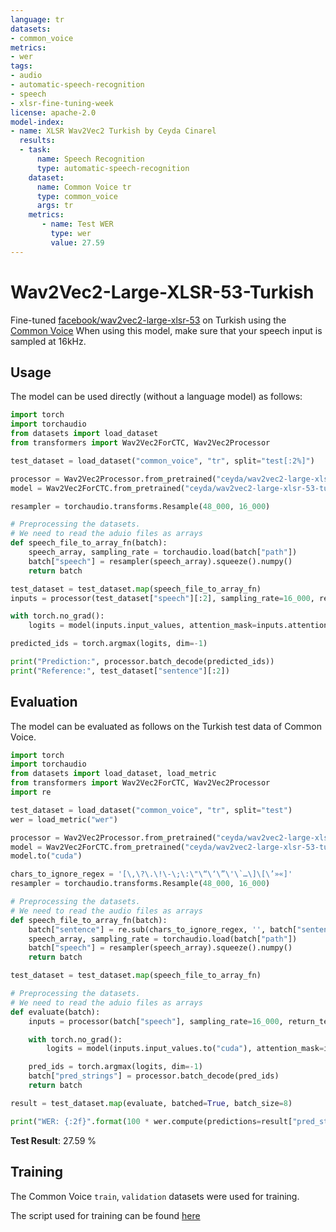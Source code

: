 ```yaml
---
language: tr
datasets:
- common_voice
metrics:
- wer
tags:
- audio
- automatic-speech-recognition
- speech
- xlsr-fine-tuning-week
license: apache-2.0
model-index:
- name: XLSR Wav2Vec2 Turkish by Ceyda Cinarel
  results:
  - task: 
      name: Speech Recognition
      type: automatic-speech-recognition
    dataset:
      name: Common Voice tr
      type: common_voice
      args: tr 
    metrics:
       - name: Test WER
         type: wer
         value: 27.59
---
```


# Wav2Vec2-Large-XLSR-53-Turkish

Fine-tuned [facebook/wav2vec2-large-xlsr-53](https://huggingface.co/facebook/wav2vec2-large-xlsr-53) on Turkish using the [Common Voice](https://huggingface.co/datasets/common_voice)
When using this model, make sure that your speech input is sampled at 16kHz.

## Usage

The model can be used directly (without a language model) as follows:

```python
import torch
import torchaudio
from datasets import load_dataset
from transformers import Wav2Vec2ForCTC, Wav2Vec2Processor

test_dataset = load_dataset("common_voice", "tr", split="test[:2%]") 

processor = Wav2Vec2Processor.from_pretrained("ceyda/wav2vec2-large-xlsr-53-turkish")
model = Wav2Vec2ForCTC.from_pretrained("ceyda/wav2vec2-large-xlsr-53-turkish")

resampler = torchaudio.transforms.Resample(48_000, 16_000)

# Preprocessing the datasets.
# We need to read the aduio files as arrays
def speech_file_to_array_fn(batch):
    speech_array, sampling_rate = torchaudio.load(batch["path"])
    batch["speech"] = resampler(speech_array).squeeze().numpy()
    return batch

test_dataset = test_dataset.map(speech_file_to_array_fn)
inputs = processor(test_dataset["speech"][:2], sampling_rate=16_000, return_tensors="pt", padding=True)

with torch.no_grad():
    logits = model(inputs.input_values, attention_mask=inputs.attention_mask).logits

predicted_ids = torch.argmax(logits, dim=-1)

print("Prediction:", processor.batch_decode(predicted_ids))
print("Reference:", test_dataset["sentence"][:2])
```


## Evaluation

The model can be evaluated as follows on the Turkish test data of Common Voice.

```python
import torch
import torchaudio
from datasets import load_dataset, load_metric
from transformers import Wav2Vec2ForCTC, Wav2Vec2Processor
import re

test_dataset = load_dataset("common_voice", "tr", split="test")
wer = load_metric("wer")

processor = Wav2Vec2Processor.from_pretrained("ceyda/wav2vec2-large-xlsr-53-turkish")
model = Wav2Vec2ForCTC.from_pretrained("ceyda/wav2vec2-large-xlsr-53-turkish")
model.to("cuda")

chars_to_ignore_regex = '[\,\?\.\!\-\;\:\"\“\‘\”\'\`…\]\[\’»«]'
resampler = torchaudio.transforms.Resample(48_000, 16_000)

# Preprocessing the datasets.
# We need to read the audio files as arrays
def speech_file_to_array_fn(batch):
    batch["sentence"] = re.sub(chars_to_ignore_regex, '', batch["sentence"]).lower()
    speech_array, sampling_rate = torchaudio.load(batch["path"])
    batch["speech"] = resampler(speech_array).squeeze().numpy()
    return batch

test_dataset = test_dataset.map(speech_file_to_array_fn)

# Preprocessing the datasets.
# We need to read the aduio files as arrays
def evaluate(batch):
    inputs = processor(batch["speech"], sampling_rate=16_000, return_tensors="pt", padding=True)

    with torch.no_grad():
        logits = model(inputs.input_values.to("cuda"), attention_mask=inputs.attention_mask.to("cuda")).logits

    pred_ids = torch.argmax(logits, dim=-1)
    batch["pred_strings"] = processor.batch_decode(pred_ids)
    return batch

result = test_dataset.map(evaluate, batched=True, batch_size=8)

print("WER: {:2f}".format(100 * wer.compute(predictions=result["pred_strings"], references=result["sentence"])))
```

**Test Result**: 27.59 %


## Training

The Common Voice `train`, `validation` datasets were used for training.

The script used for training can be found [here](https://github.com/cceyda/wav2vec2)